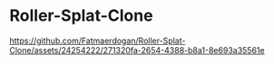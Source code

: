 # Roller-Splat-Clone

https://github.com/Fatmaerdogan/Roller-Splat-Clone/assets/24254222/271320fa-2654-4388-b8a1-8e693a35561e


